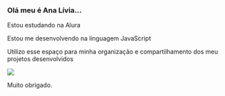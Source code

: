 ### Olá meu é Ana Lívia...

Estou estudando na Alura

Estou me desenvolvendo na linguagem JavaScript

Utilizo esse espaço para minha organização e compartilhamento dos meu projetos desenvolvidos

![](https://media1.tenor.com/m/TwV_KBZtZwMAAAAC/pokemon-eeveelutions.gif)


Muito obrigado.
